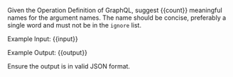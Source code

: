 Given the Operation Definition of GraphQL, suggest {{count}} meaningful names for the argument names.
The name should be concise, preferably a single word and must not be in the `ignore` list.

Example Input:
{{input}}

Example Output:
{{output}}

Ensure the output is in valid JSON format.
